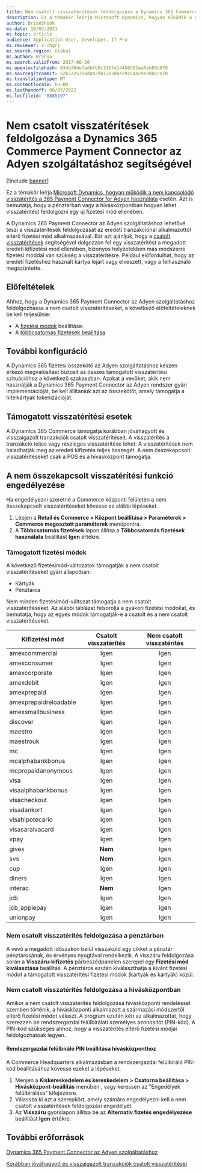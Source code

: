 ```yaml
---
title: Nem csatolt visszatérítések feldolgozása a Dynamics 365 Commerce Payment Connector az Adyen szolgáltatáshoz segítségével
description: Ez a témakör leírja Microsoft Dynamics, hogyan működik a nem kapcsolódó visszatérítés a 365 Payment Connector for Adyen használata esetén.
author: BrianShook
ms.date: 10/07/2021
ms.topic: article
audience: Application User, Developer, IT Pro
ms.reviewer: v-chgri
ms.search.region: Global
ms.author: BrShoo
ms.search.validFrom: 2017-06-20
ms.openlocfilehash: 634b30de7adbfb0c316fe14456581ea8eb89d070
ms.sourcegitcommit: 52b7225350daa29b1263d8e29c54ac9e20bcca70
ms.translationtype: MT
ms.contentlocale: hu-HU
ms.lasthandoff: 06/03/2022
ms.locfileid: "8885197"
---
```

# <a name="process-unlinked-refunds-with-the-dynamics-365-commerce-payment-connector-for-adyen"></a>Nem csatolt visszatérítések feldolgozása a Dynamics 365 Commerce Payment Connector az Adyen szolgáltatáshoz segítségével

[!include [banner](../includes/banner.md)]

Ez a témakör leírja [Microsoft Dynamics, hogyan működik a nem kapcsolódó visszatérítés a 365 Payment Connector for Adyen használata](adyen-connector.md) esetén. Azt is bemutatja, hogy a pénztárban vagy a hívásközpontban hogyan lehet visszatérítést feldolgozni egy új fizetési mód ellenében.

A Dynamics 365 Payment Connector az Adyen szolgáltatáshoz lehetővé teszi a visszatérítések feldolgozását az eredeti tranzakciónál alkalmazottól eltérő fizetési mód alkalmazásával. Bár azt ajánljuk, hogy a [csatolt visszatérítések](linked-refunds.md) segítségével dolgozzon fel egy visszatérítést a megadott eredeti kifizetési mód ellenében, bizonyos helyzetekben más módszerre fizetési móddal van szükség a visszatérítésre. Például előfordulhat, hogy az eredeti fizetéshez használt kártya lejárt vagy elveszett, vagy a felhasználó megszüntette.

## <a name="prerequisites"></a>Előfeltételek

Ahhoz, hogy a Dynamics 365 Payment Connector az Adyen szolgáltatáshoz feldolgozhassa a nem csatolt visszatérítéseket, a következő előfeltételeknek be kell teljesülnie:

- A [fizetési módok](../payment-methods.md) beállítása:
- A [többcsatornás fizetések beállítása](../omni-channel-payments.md).

## <a name="additional-configuration"></a>További konfiguráció

A Dynamics 365 fizetési összekötő az Adyen szolgáltatáshoz készen érkező megvalósítást biztosít az összes támogatott visszatérítési szituációhoz a következő szakaszban. Azokat a vevőket, akik nem használják a Dynamics 365 Payment Connector az Adyen rendszer gyári implementációját, be kell állítaniuk azt az összekötőt, amely támogatja a hitelkártyák tokenizációját.

## <a name="supported-refund-scenarios"></a>Támogatott visszatérítési esetek

A Dynamics 365 Commerce támogatja korábban jóváhagyott és visszaigazolt tranzakciók csatolt visszatérítéseit. A visszatérítés a tranzakció teljes vagy részleges visszatérítése lehet. A visszatérítések nem haladhatják meg az eredeti kifizetés teljes összegét. A nem összekapcsolt visszatérítéseket csak a POS és a hívásközpont támogatja.

## <a name="enable-unlinked-refunds-functionality"></a>A nem összekapcsolt visszatérítési funkció engedélyezése

Ha engedélyezni szeretné a Commerce központi felületén a nem összekapcsolt visszatérítéseket kövesse az alábbi lépéseket.

1. Lépjen a **Retail és Commerce \> Központ beállítása \> Paraméterek \> Commerce megosztott paraméterek** menüpontra.
1. A **Többcsatornás fizetések** lapon állítsa a **Többcsatornás fizetések használata** beállítást **Igen** értékre.

### <a name="supported-payment-method-variants"></a>Támogatott fizetési módok

A következő fizetésimód-változatok támogatják a nem csatolt visszatérítéseket gyári állapotban:

- Kártyák
- Pénztárca

Nem minden fizetésimód-változat támogatja a nem csatolt visszatérítéseket. Az alábbi táblázat felsorolja a gyakori fizetési módokat, és bemutatja, hogy az egyes módok támogatják-e a csatolt és a nem csatolt visszatérítéseket.

| Kifizetési mód        | Csatolt visszatérítés | Nem csatolt visszatérítés |
|-----------------------|:-------------:|:---------------:|
| amexcommercial        | Igen           | Igen             |
| amexconsumer          | Igen           | Igen             |
| amexcorporate         | Igen           | Igen             |
| amexdebit             | Igen           | Igen             |
| amexprepaid           | Igen           | Igen             |
| amexprepaidreloadable | Igen           | Igen             |
| amexsmallbusiness     | Igen           | Igen             |
| discover              | Igen           | Igen             |
| maestro               | Igen           | Igen             |
| maestrouk             | Igen           | Igen             |
| mc                    | Igen           | Igen             |
| mcalphabankbonus      | Igen           | Igen             |
| mcprepaidanonymous    | Igen           | Igen             |
| visa                  | Igen           | Igen             |
| visaalphabankbonus    | Igen           | Igen             |
| visacheckout          | Igen           | Igen             |
| visadankort           | Igen           | Igen             |
| visahipotecario       | Igen           | Igen             |
| visasaraivacard       | Igen           | Igen             |
| vpay                  | Igen           | Igen             |
| givex                 | **Nem**        | Igen             |
| svs                   | **Nem**        | Igen             |
| cup                   | Igen           | Igen             |
| diners                | Igen           | Igen             |
| interac               | **Nem**        | Igen             |
| jcb                   | Igen           | Igen             |
| jcb_applepay          | Igen           | Igen             |
| unionpay              | Igen           | Igen             |

### <a name="process-an-unlinked-refund-in-pos"></a>Nem csatolt visszatérítés feldolgozása a pénztárban

A vevő a megadott időszakon belül visszaküld egy cikket a pénztár pénztárosának, és érvényes nyugtával rendelkezik. A visszáru feldolgozása során a **Visszáru-kifizetés** párbeszédpanelen szerepel egy **Fizetési mód kiválasztása** beállítás. A pénztáros ezután kiválaszthatja a kívánt fizetési módot a támogatott visszatérítési fizetési módok (kártyák és kártyák) közül.

### <a name="process-an-unlinked-refund-in-call-center"></a>Nem csatolt visszatérítés feldolgozása a hívásközpontban

Amikor a nem csatolt visszatérítés feldolgozása hívásközponti rendeléssel szemben történik, a hívásközponti alkalmazott a származási módszertől eltérő fizetési módot választ. A program ezután kéri az alkalmazottat, hogy szerezzen be rendszergazdai felülbírálati személyes azonosítót (PIN-kód). A PIN-kód szükséges ahhoz, hogy a visszatérítés eltérő fizetési módjai feldolgozhatóak legyen.

#### <a name="set-up-an-administrator-override-pin-for-call-center"></a>Rendszergazdai felülbíráló PIN beállítása hívásközponthoz

A Commerce Headquarters alkalmazásban a rendszergazdai felülbíráló PIN-kód beállításához kövesse ezeket a lépéseket.

1. Menjen a **Kiskereskedelem és kereskedelem \> Csatorna beállítása \> Hívásközpont-beállítás** menüben , vagy keressen az "Engedélyek felülbírálása" kifejezésre.
1. Válassza ki azt a szerepkört, amely számára engedélyezni kell a nem csatolt visszatérítések feldolgozási engedélyét.
1. Az **Visszáru** gyorslapon állítsa be az **Alternatív fizetés engedélyezése** beállítást **Igen** értékre.

## <a name="additional-resources"></a>További erőforrások

[Dynamics 365 Payment Connector az Adyen szolgáltatáshoz](adyen-connector.md)

[Korábban jóváhagyott és visszaigazolt tranzakciók csatolt visszatérítései](linked-refunds.md)
